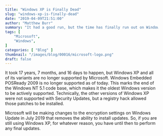 ```yaml
---
title: "Windows XP is Finally Dead"
slug: "windows-xp-is-finally-dead"
date: "2019-04-09T21:51:00"
author: "Matthew Burr"
summary: "It had a good run, but the time has finally run out on Windows XP and all its variants. It was a great OS (eventually), but ultimately it has been succeeded by more modern operating systems and better practices."
tags: [
    "Microsoft",
    "Windows",
]
categories: [ "Blog" ]
thumbnail: "/images/blog/00016/microsoft-logo.png"
draft: false
---
```


It took 17 years, 7 months, and 16 days to happen, but Windows XP and all of its variants are no longer supported by Microsoft. Windows Embedded POSReady 2009 is no longer supported as of today. This marks the end of the Windows NT 5.1 code base, which makes it the oldest Windows version to be actively supported. Technically, the other versions of Windows XP were not supported with Security Updates, but a registry hack allowed those patches to be installed.

Microsoft will be making changes to the encryption settings on Windows Update in July 2019 that removes the ability to install updates. So, if you are still using Windows XP, for whatever reason, you have until then to perform any final updates.
